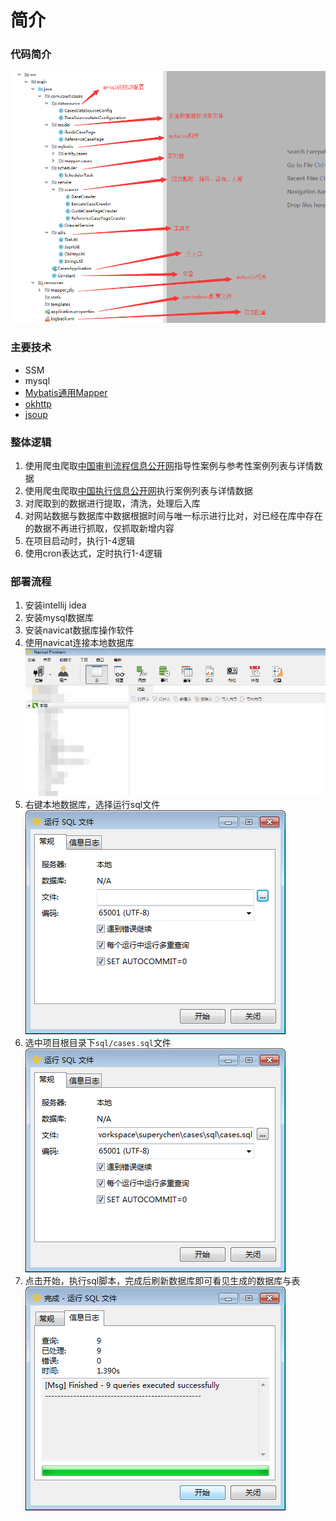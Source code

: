 # 简介

### 代码简介
![](imgs/代码功能.png)

### 主要技术
- SSM
- mysql
- [Mybatis通用Mapper](https://gitee.com/free/Mapper)
- [okhttp](https://square.github.io/okhttp/)
- [jsoup](https://jsoup.org/)

### 整体逻辑
1. 使用爬虫爬取[中国审判流程信息公开网](https://splcgk.court.gov.cn/gzfwww//qwal)指导性案例与参考性案例列表与详情数据
2. 使用爬虫爬取[中国执行信息公开网](http://zxgk.court.gov.cn/)执行案例列表与详情数据
3. 对爬取到的数据进行提取，清洗，处理后入库
4. 对网站数据与数据库中数据根据时间与唯一标示进行比对，对已经在库中存在的数据不再进行抓取，仅抓取新增内容
5. 在项目启动时，执行1-4逻辑
6. 使用cron表达式，定时执行1-4逻辑

### 部署流程
1. 安装intellij idea
2. 安装mysql数据库
3. 安装navicat数据库操作软件
4. 使用navicat连接本地数据库
![](imgs/数据库1.png)
5. 右键本地数据库，选择运行sql文件
![](imgs/数据库2.png)
6. 选中项目根目录下```sql/cases.sql```文件
![](imgs/数据库3.png)
7. 点击开始，执行sql脚本，完成后刷新数据库即可看见生成的数据库与表
![](imgs/数据库4.png)